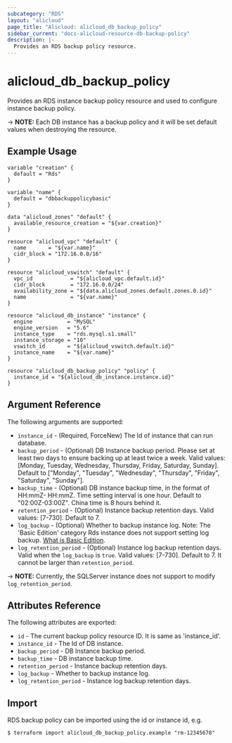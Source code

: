 ```yaml
---
subcategory: "RDS"
layout: "alicloud"
page_title: "Alicloud: alicloud_db_backup_policy"
sidebar_current: "docs-alicloud-resource-db-backup-policy"
description: |-
  Provides an RDS backup policy resource.
---
```


# alicloud\_db\_backup\_policy

Provides an RDS instance backup policy resource and used to configure instance backup policy.

-> **NOTE:** Each DB instance has a backup policy and it will be set default values when destroying the resource.

## Example Usage

```
variable "creation" {
  default = "Rds"
}

variable "name" {
  default = "dbbackuppolicybasic"
}

data "alicloud_zones" "default" {
  available_resource_creation = "${var.creation}"
}

resource "alicloud_vpc" "default" {
  name       = "${var.name}"
  cidr_block = "172.16.0.0/16"
}

resource "alicloud_vswitch" "default" {
  vpc_id            = "${alicloud_vpc.default.id}"
  cidr_block        = "172.16.0.0/24"
  availability_zone = "${data.alicloud_zones.default.zones.0.id}"
  name              = "${var.name}"
}

resource "alicloud_db_instance" "instance" {
  engine           = "MySQL"
  engine_version   = "5.6"
  instance_type    = "rds.mysql.s1.small"
  instance_storage = "10"
  vswitch_id       = "${alicloud_vswitch.default.id}"
  instance_name    = "${var.name}"
}

resource "alicloud_db_backup_policy" "policy" {
  instance_id = "${alicloud_db_instance.instance.id}"
}
```

## Argument Reference

The following arguments are supported:

* `instance_id` - (Required, ForceNew) The Id of instance that can run database.
* `backup_period` - (Optional) DB Instance backup period. Please set at least two days to ensure backing up at least twice a week. Valid values: [Monday, Tuesday, Wednesday, Thursday, Friday, Saturday, Sunday]. Default to ["Monday", "Tuesday", "Wednesday", "Thursday", "Friday", "Saturday", "Sunday"].
* `backup_time` - (Optional) DB instance backup time, in the format of HH:mmZ- HH:mmZ. Time setting interval is one hour. Default to "02:00Z-03:00Z". China time is 8 hours behind it.
* `retention_period` - (Optional) Instance backup retention days. Valid values: [7-730]. Default to 7.
* `log_backup` - (Optional) Whether to backup instance log. Note: The 'Basic Edition' category Rds instance does not support setting log backup. [What is Basic Edition](https://www.alibabacloud.com/help/doc-detail/48980.htm).
* `log_retention_period` - (Optional) Instance log backup retention days. Valid when the `log_backup` is `true`. Valid values: [7-730]. Default to 7. It cannot be larger than `retention_period`.

-> **NOTE:** Currently, the SQLServer instance does not support to modify `log_retention_period`.

## Attributes Reference

The following attributes are exported:

* `id` - The current backup policy resource ID. It is same as 'instance_id'.
* `instance_id` - The Id of DB instance.
* `backup_period` - DB Instance backup period.
* `backup_time` - DB instance backup time.
* `retention_period` - Instance backup retention days.
* `log_backup` - Whether to backup instance log.
* `log_retention_period` - Instance log backup retention days.

## Import

RDS backup policy can be imported using the id or instance id, e.g.

```
$ terraform import alicloud_db_backup_policy.example "rm-12345678"
```
